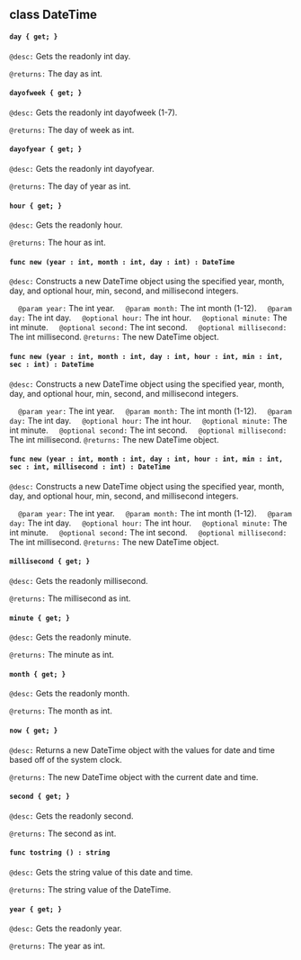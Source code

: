 ## class DateTime

#### ```day { get; }```


```@desc:``` Gets the readonly int day.

```@returns:``` The day as int.

#### ```dayofweek { get; }```


```@desc:``` Gets the readonly int dayofweek (1-7).

```@returns:``` The day of week as int.

#### ```dayofyear { get; }```


```@desc:``` Gets the readonly int dayofyear.

```@returns:``` The day of year as int.

#### ```hour { get; }```


```@desc:``` Gets the readonly hour.

```@returns:``` The hour as int.

#### ```func new (year : int, month : int, day : int) : DateTime```


```@desc:``` Constructs a new DateTime object using the specified year, month, day, and optional hour, min, second, and millisecond integers.

&nbsp;&nbsp;&nbsp;&nbsp;```@param year:``` The int year.
&nbsp;&nbsp;&nbsp;&nbsp;```@param month:``` The int month (1-12).
&nbsp;&nbsp;&nbsp;&nbsp;```@param day:``` The int day.
&nbsp;&nbsp;&nbsp;&nbsp;```@optional hour:``` The int hour.
&nbsp;&nbsp;&nbsp;&nbsp;```@optional minute:``` The int minute.
&nbsp;&nbsp;&nbsp;&nbsp;```@optional second:``` The int second.
&nbsp;&nbsp;&nbsp;&nbsp;```@optional millisecond:``` The int millisecond.
```@returns:``` The new DateTime object.

#### ```func new (year : int, month : int, day : int, hour : int, min : int, sec : int) : DateTime```


```@desc:``` Constructs a new DateTime object using the specified year, month, day, and optional hour, min, second, and millisecond integers.

&nbsp;&nbsp;&nbsp;&nbsp;```@param year:``` The int year.
&nbsp;&nbsp;&nbsp;&nbsp;```@param month:``` The int month (1-12).
&nbsp;&nbsp;&nbsp;&nbsp;```@param day:``` The int day.
&nbsp;&nbsp;&nbsp;&nbsp;```@optional hour:``` The int hour.
&nbsp;&nbsp;&nbsp;&nbsp;```@optional minute:``` The int minute.
&nbsp;&nbsp;&nbsp;&nbsp;```@optional second:``` The int second.
&nbsp;&nbsp;&nbsp;&nbsp;```@optional millisecond:``` The int millisecond.
```@returns:``` The new DateTime object.

#### ```func new (year : int, month : int, day : int, hour : int, min : int, sec : int, millisecond : int) : DateTime```


```@desc:``` Constructs a new DateTime object using the specified year, month, day, and optional hour, min, second, and millisecond integers.

&nbsp;&nbsp;&nbsp;&nbsp;```@param year:``` The int year.
&nbsp;&nbsp;&nbsp;&nbsp;```@param month:``` The int month (1-12).
&nbsp;&nbsp;&nbsp;&nbsp;```@param day:``` The int day.
&nbsp;&nbsp;&nbsp;&nbsp;```@optional hour:``` The int hour.
&nbsp;&nbsp;&nbsp;&nbsp;```@optional minute:``` The int minute.
&nbsp;&nbsp;&nbsp;&nbsp;```@optional second:``` The int second.
&nbsp;&nbsp;&nbsp;&nbsp;```@optional millisecond:``` The int millisecond.
```@returns:``` The new DateTime object.

#### ```millisecond { get; }```


```@desc:``` Gets the readonly millisecond.

```@returns:``` The millisecond as int.

#### ```minute { get; }```


```@desc:``` Gets the readonly minute.

```@returns:``` The minute as int.

#### ```month { get; }```


```@desc:``` Gets the readonly month.

```@returns:``` The month as int.

#### ```now { get; }```


```@desc:``` Returns a new DateTime object with the values for date and time based off of the system clock.

```@returns:``` The new DateTime object with the current date and time.

#### ```second { get; }```


```@desc:``` Gets the readonly second.

```@returns:``` The second as int.

#### ```func tostring () : string```


```@desc:``` Gets the string value of this date and time.

```@returns:``` The string value of the DateTime.

#### ```year { get; }```


```@desc:``` Gets the readonly year.

```@returns:``` The year as int.


